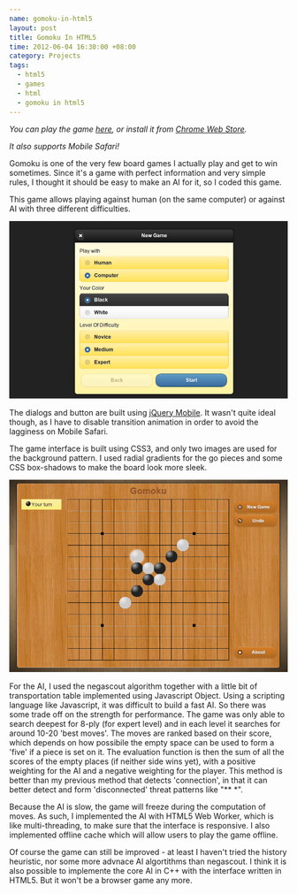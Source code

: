```yaml
--- 
name: gomoku-in-html5
layout: post
title: Gomoku In HTML5
time: 2012-06-04 16:30:00 +08:00
category: Projects
tags:
  - html5
  - games
  - html
  - gomoku in html5
---
```

*You can play the game [here](http://gomoku.yjyao.com/), or install it from [Chrome Web Store](https://chrome.google.com/webstore/detail/ngbpiahelilpgbnonpjfaoegaigopepa).*

*It also supports Mobile Safari!*

Gomoku is one of the very few board games I actually play and get
to win sometimes. Since it's a game with perfect information and very 
simple rules, I thought it should be easy to make an AI for it, so I coded
this game.

This game allows playing against human (on the same computer) or against AI with three 
different difficulties.

<img src='/images/gomoku-1.png' class='center' />

The dialogs and button are built using [jQuery Mobile](http://jquerymobile.com). It wasn't
quite ideal though, as I have to disable transition animation in order to avoid the lagginess
on Mobile Safari.

The game interface is built using CSS3, and only two images are used for the background pattern. 
I used radial gradients for the go pieces and some CSS box-shadows to make the board look more sleek.

<img src='/images/gomoku-2.png' class='center' />

For the AI, I used the negascout algorithm together with a little bit of transportation table
implemented using Javascript Object. Using a scripting language like Javascript, it was 
difficult to build a fast AI. So there was some trade off on the strength for performance.
The game was only able to search deepest for 8-ply (for expert level) and in each level it searches
for around 10-20 'best moves'. The moves are ranked based on their score, which depends on 
how possibile the empty space can be used to form a 'five' if a piece is set on it. The evaluation
function is then the sum of all the scores of the empty places (if neither side wins yet), with
a positive weighting for the AI and a negative weighting for the player. This method is better
than my previous method that detects 'connection', in that it can better detect and form 'disconnected' threat patterns like "&#42;&#42; &#42;". 

Because the AI is slow, the game will freeze during the computation of moves. As such, I implemented the AI
with HTML5 Web Worker, which is like multi-threading, to make sure that the interface is responsive. I also implemented offline cache which will allow users to play the game offline.

Of course the game can still be improved - at least I haven't tried the history heuristic, nor some more
advnace AI algortithms than negascout. I think it is also possible to implemente the core AI in C++ with the interface written in HTML5. But it won't be a browser game any more.